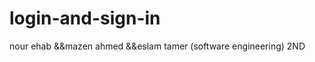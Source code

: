 # login-and-sign-in
nour ehab &amp;&amp;mazen ahmed &amp;&amp;eslam tamer (software engineering) 2ND
